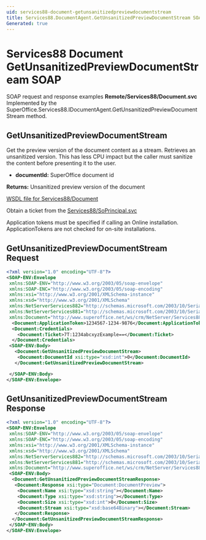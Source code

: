 ```yaml
---
uid: services88-document-getunsanitizedpreviewdocumentstream
title: Services88.DocumentAgent.GetUnsanitizedPreviewDocumentStream SOAP
Generated: true
---
```


# Services88 Document GetUnsanitizedPreviewDocumentStream SOAP

SOAP request and response examples **Remote/Services88/Document.svc**
Implemented by the <see cref="M:SuperOffice.Services88.IDocumentAgent.GetUnsanitizedPreviewDocumentStream">SuperOffice.Services88.IDocumentAgent.GetUnsanitizedPreviewDocumentStream</see> method.

## GetUnsanitizedPreviewDocumentStream

Get the preview version of the document content as a stream. Retrieves an unsanitized version. This has less CPU impact but the caller must sanitize the content before presenting it to the user.

* **documentId:** SuperOffice document id

**Returns:** Unsanitized preview version of the document


[WSDL file for Services88/Document](../Services88-Document.md)

Obtain a ticket from the [Services88/SoPrincipal.svc](../SoPrincipal/SoPrincipal.md)

Application tokens must be specified if calling an Online installation. ApplicationTokens are not checked for on-site installations.

## GetUnsanitizedPreviewDocumentStream Request

```xml
<?xml version="1.0" encoding="UTF-8"?>
<SOAP-ENV:Envelope
 xmlns:SOAP-ENV="http://www.w3.org/2003/05/soap-envelope"
 xmlns:SOAP-ENC="http://www.w3.org/2003/05/soap-encoding"
 xmlns:xsi="http://www.w3.org/2001/XMLSchema-instance"
 xmlns:xsd="http://www.w3.org/2001/XMLSchema"
 xmlns:NetServerServices882="http://schemas.microsoft.com/2003/10/Serialization/Arrays"
 xmlns:NetServerServices881="http://schemas.microsoft.com/2003/10/Serialization/"
 xmlns:Document="http://www.superoffice.net/ws/crm/NetServer/Services88">
  <Document:ApplicationToken>1234567-1234-9876</Document:ApplicationToken>
  <Document:Credentials>
    <Document:Ticket>7T:1234abcxyzExample==</Document:Ticket>
  </Document:Credentials>
 <SOAP-ENV:Body>
   <Document:GetUnsanitizedPreviewDocumentStream>
    <Document:DocumentId xsi:type="xsd:int">0</Document:DocumentId>
   </Document:GetUnsanitizedPreviewDocumentStream>

 </SOAP-ENV:Body>
</SOAP-ENV:Envelope>

```


## GetUnsanitizedPreviewDocumentStream Response

```xml
<?xml version="1.0" encoding="UTF-8"?>
<SOAP-ENV:Envelope
 xmlns:SOAP-ENV="http://www.w3.org/2003/05/soap-envelope"
 xmlns:SOAP-ENC="http://www.w3.org/2003/05/soap-encoding"
 xmlns:xsi="http://www.w3.org/2001/XMLSchema-instance"
 xmlns:xsd="http://www.w3.org/2001/XMLSchema"
 xmlns:NetServerServices882="http://schemas.microsoft.com/2003/10/Serialization/Arrays"
 xmlns:NetServerServices881="http://schemas.microsoft.com/2003/10/Serialization/"
 xmlns:Document="http://www.superoffice.net/ws/crm/NetServer/Services88">
 <SOAP-ENV:Body>
  <Document:GetUnsanitizedPreviewDocumentStreamResponse>
   <Document:Response xsi:type="Document:DocumentPreview">
    <Document:Name xsi:type="xsd:string"></Document:Name>
    <Document:Type xsi:type="xsd:string"></Document:Type>
    <Document:Size xsi:type="xsd:int">0</Document:Size>
    <Document:Stream xsi:type="xsd:base64Binary"></Document:Stream>
   </Document:Response>
  </Document:GetUnsanitizedPreviewDocumentStreamResponse>
 </SOAP-ENV:Body>
</SOAP-ENV:Envelope>

```

